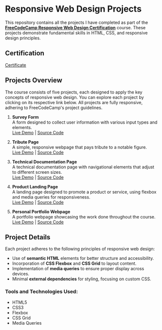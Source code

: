 # Responsive Web Design Projects

This repository contains all the projects I have completed as part of the **[FreeCodeCamp Responsive Web Design Certification](https://www.freecodecamp.org/learn/)** course. These projects demonstrate fundamental skills in HTML, CSS, and responsive design principles.

## Certification 
[Certificate](https://github.com/Kelv48/FreeCodeCamp-Responsive-Web-Course/blob/main/Certification.png)

## Projects Overview

The course consists of five projects, each designed to apply the key concepts of responsive web design. You can explore each project by clicking on its respective link below. All projects are fully responsive, adhering to FreeCodeCamp's project guidelines.

1. **Survey Form**  
   A form designed to collect user information with various input types and elements.  
   [Live Demo](https://kelv48.github.io/Survey-Form/) | [Source Code](https://github.com/Kelv48/Survey-Form)

2. **Tribute Page**  
   A simple, responsive webpage that pays tribute to a notable figure.  
   [Live Demo](https://kelv48.github.io/Tribute-Page/) | [Source Code](https://github.com/Kelv48/Tribute-Page)

3. **Technical Documentation Page**  
   A technical documentation page with navigational elements that adjust to different screen sizes.  
   [Live Demo](https://kelv48.github.io/Technical-Documentation-Page/) | [Source Code](https://github.com/Kelv48/Technical-Documentation-Page)

4. **Product Landing Page**  
   A landing page designed to promote a product or service, using flexbox and media queries for responsiveness.  
   [Live Demo](https://kelv48.github.io/Product-Landing-Page/) | [Source Code](https://github.com/Kelv48/Product-Landing-Page)
   
5. **Personal Portfolio Webpage**  
   A portfolio webpage showcasing the work done throughout the course.  
   [Live Demo](https://kelv48.github.io/Portfolio/) | [Source Code](https://github.com/Kelv48/Portfolio)

## Project Details

Each project adheres to the following principles of responsive web design:
- Use of **semantic HTML** elements for better structure and accessibility.
- Incorporation of **CSS Flexbox** and **CSS Grid** to layout content.
- Implementation of **media queries** to ensure proper display across devices.
- Minimal **external dependencies** for styling, focusing on custom CSS.

### Tools and Technologies Used:
- HTML5
- CSS3
- Flexbox
- CSS Grid
- Media Queries

